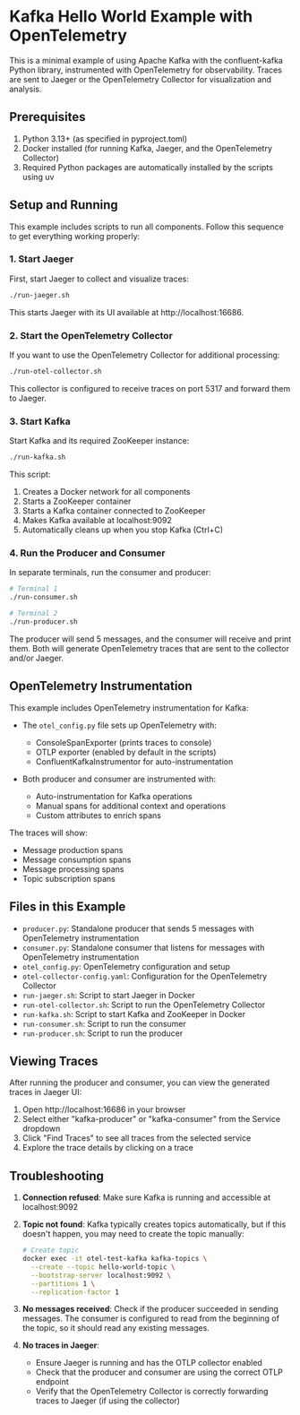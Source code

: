 # Kafka Hello World Example with OpenTelemetry

This is a minimal example of using Apache Kafka with the confluent-kafka Python library, instrumented with OpenTelemetry for observability. Traces are sent to Jaeger or the OpenTelemetry Collector for visualization and analysis.

## Prerequisites

1. Python 3.13+ (as specified in pyproject.toml)
2. Docker installed (for running Kafka, Jaeger, and the OpenTelemetry Collector)
3. Required Python packages are automatically installed by the scripts using uv

## Setup and Running

This example includes scripts to run all components. Follow this sequence to get everything working properly:

### 1. Start Jaeger

First, start Jaeger to collect and visualize traces:

```bash
./run-jaeger.sh
```

This starts Jaeger with its UI available at http://localhost:16686.

### 2. Start the OpenTelemetry Collector

If you want to use the OpenTelemetry Collector for additional processing:

```bash
./run-otel-collector.sh
```

This collector is configured to receive traces on port 5317 and forward them to Jaeger.

### 3. Start Kafka

Start Kafka and its required ZooKeeper instance:

```bash
./run-kafka.sh
```

This script:
1. Creates a Docker network for all components
2. Starts a ZooKeeper container
3. Starts a Kafka container connected to ZooKeeper
4. Makes Kafka available at localhost:9092
5. Automatically cleans up when you stop Kafka (Ctrl+C)

### 4. Run the Producer and Consumer

In separate terminals, run the consumer and producer:

```bash
# Terminal 1
./run-consumer.sh

# Terminal 2
./run-producer.sh
```

The producer will send 5 messages, and the consumer will receive and print them. Both will generate OpenTelemetry traces that are sent to the collector and/or Jaeger.

## OpenTelemetry Instrumentation

This example includes OpenTelemetry instrumentation for Kafka:

- The `otel_config.py` file sets up OpenTelemetry with:
  - ConsoleSpanExporter (prints traces to console)
  - OTLP exporter (enabled by default in the scripts)
  - ConfluentKafkaInstrumentor for auto-instrumentation

- Both producer and consumer are instrumented with:
  - Auto-instrumentation for Kafka operations
  - Manual spans for additional context and operations
  - Custom attributes to enrich spans

The traces will show:
- Message production spans
- Message consumption spans
- Message processing spans
- Topic subscription spans

## Files in this Example

- `producer.py`: Standalone producer that sends 5 messages with OpenTelemetry instrumentation
- `consumer.py`: Standalone consumer that listens for messages with OpenTelemetry instrumentation
- `otel_config.py`: OpenTelemetry configuration and setup
- `otel-collector-config.yaml`: Configuration for the OpenTelemetry Collector
- `run-jaeger.sh`: Script to start Jaeger in Docker
- `run-otel-collector.sh`: Script to run the OpenTelemetry Collector
- `run-kafka.sh`: Script to start Kafka and ZooKeeper in Docker
- `run-consumer.sh`: Script to run the consumer
- `run-producer.sh`: Script to run the producer


## Viewing Traces

After running the producer and consumer, you can view the generated traces in Jaeger UI:

1. Open http://localhost:16686 in your browser
2. Select either "kafka-producer" or "kafka-consumer" from the Service dropdown
3. Click "Find Traces" to see all traces from the selected service
4. Explore the trace details by clicking on a trace

## Troubleshooting

1. **Connection refused**: Make sure Kafka is running and accessible at localhost:9092

2. **Topic not found**: Kafka typically creates topics automatically, but if this doesn't happen, you may need to create the topic manually:

   ```bash
   # Create topic
   docker exec -it otel-test-kafka kafka-topics \
     --create --topic hello-world-topic \
     --bootstrap-server localhost:9092 \
     --partitions 1 \
     --replication-factor 1
   ```

3. **No messages received**: Check if the producer succeeded in sending messages. The consumer is configured to read from the beginning of the topic, so it should read any existing messages.

4. **No traces in Jaeger**:
   - Ensure Jaeger is running and has the OTLP collector enabled
   - Check that the producer and consumer are using the correct OTLP endpoint
   - Verify that the OpenTelemetry Collector is correctly forwarding traces to Jaeger (if using the collector)
